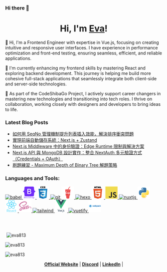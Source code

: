 ### Hi there 👋

<h1 align="center">Hi, I'm <a href="https://eva813.github.io/">Eva</a>!</h1>

<p>👋 Hi, I'm a Frontend Engineer with expertise in Vue.js, focusing on creating intuitive and responsive user interfaces. I have experience in performance optimization and front-end testing, ensuring seamless, efficient, and reliable applications.</p>

<p>🌱 I'm currently enhancing my frontend skills by mastering React and exploring backend development. This journey is helping me build more cohesive full-stack applications that seamlessly integrate both client-side and server-side technologies.</p>

<p> 🤝 As part of the CodeShibaGo Project, I actively support career changers in mastering new technologies and transitioning into tech roles. I thrive on collaboration, working closely with designers and developers to bring ideas to life.</p>

### Latest Blog Posts
<!-- BLOG-POST-LIST:START -->
- [如何用 SeqNo 管理機制提升列表插入效能，解決排序衝突問題](https://eva813.github.io/2025/09/07/firebase-seqNo/)
- [實現前端自動儲存系統：Next.js + Zustand](https://eva813.github.io/2025/06/29/frontend-auto-save/)
- [Next.js Middleware 中的身份驗證：Edge Runtime 限制與解決方案](https://eva813.github.io/2025/05/17/side-project-EdgeRuntime/)
- [Next.js API 與 MongoDB 設計實作：整合 NextAuth 多元驗證方式（Credentials + OAuth）](https://eva813.github.io/2025/05/17/side-project-mongoDB/)
- [刷題練習 - Maximum Depth of Binary Tree 解題策略](https://eva813.github.io/2025/05/01/leetcode-Maximum-Depth-of-Binary-Tree/)
<!-- BLOG-POST-LIST:END -->

<h3 align="left">Languages and Tools:</h3>
<p align="left"> <a href="https://babeljs.io/" target="_blank" rel="noreferrer"> <img src="https://www.vectorlogo.zone/logos/babeljs/babeljs-icon.svg" alt="babel" width="40" height="40"/> </a> <a href="https://getbootstrap.com" target="_blank" rel="noreferrer"> <img src="https://raw.githubusercontent.com/devicons/devicon/master/icons/bootstrap/bootstrap-plain-wordmark.svg" alt="bootstrap" width="40" height="40"/> </a> <a href="https://www.w3schools.com/css/" target="_blank" rel="noreferrer"> <img src="https://raw.githubusercontent.com/devicons/devicon/master/icons/css3/css3-original-wordmark.svg" alt="css3" width="40" height="40"/> </a> <a href="https://git-scm.com/" target="_blank" rel="noreferrer"> <img src="https://www.vectorlogo.zone/logos/git-scm/git-scm-icon.svg" alt="git" width="40" height="40"/> </a> <a href="https://gulpjs.com" target="_blank" rel="noreferrer"> <img src="https://raw.githubusercontent.com/devicons/devicon/master/icons/gulp/gulp-plain.svg" alt="gulp" width="40" height="40"/> </a> <a href="hexo.io/" target="_blank" rel="noreferrer"> <img src="https://www.vectorlogo.zone/logos/hexoio/hexoio-icon.svg" alt="hexo" width="40" height="40"/> </a> <a href="https://www.w3.org/html/" target="_blank" rel="noreferrer"> <img src="https://raw.githubusercontent.com/devicons/devicon/master/icons/html5/html5-original-wordmark.svg" alt="html5" width="40" height="40"/> </a> <a href="https://developer.mozilla.org/en-US/docs/Web/JavaScript" target="_blank" rel="noreferrer"> <img src="https://raw.githubusercontent.com/devicons/devicon/master/icons/javascript/javascript-original.svg" alt="javascript" width="40" height="40"/> </a> <a href="https://nuxtjs.org/" target="_blank" rel="noreferrer"> <img src="https://www.vectorlogo.zone/logos/nuxtjs/nuxtjs-icon.svg" alt="nuxtjs" width="40" height="40"/> </a> <a href="https://www.python.org" target="_blank" rel="noreferrer"> <img src="https://raw.githubusercontent.com/devicons/devicon/master/icons/python/python-original.svg" alt="python" width="40" height="40"/> </a> <a href="https://reactjs.org/" target="_blank" rel="noreferrer"> <img src="https://raw.githubusercontent.com/devicons/devicon/master/icons/react/react-original-wordmark.svg" alt="react" width="40" height="40"/> </a> <a href="https://sass-lang.com" target="_blank" rel="noreferrer"> <img src="https://raw.githubusercontent.com/devicons/devicon/master/icons/sass/sass-original.svg" alt="sass" width="40" height="40"/> </a> <a href="https://tailwindcss.com/" target="_blank" rel="noreferrer"> <img src="https://www.vectorlogo.zone/logos/tailwindcss/tailwindcss-icon.svg" alt="tailwind" width="40" height="40"/> </a> <a href="https://vuejs.org/" target="_blank" rel="noreferrer"> <img src="https://raw.githubusercontent.com/devicons/devicon/master/icons/vuejs/vuejs-original-wordmark.svg" alt="vuejs" width="40" height="40"/> </a> <a href="https://vuetifyjs.com/en/" target="_blank" rel="noreferrer"> <img src="https://bestofjs.org/logos/vuetify.svg" alt="vuetify" width="40" height="40"/> </a> <a href="https://webpack.js.org" target="_blank" rel="noreferrer"> <img src="https://raw.githubusercontent.com/devicons/devicon/d00d0969292a6569d45b06d3f350f463a0107b0d/icons/webpack/webpack-original-wordmark.svg" alt="webpack" width="40" height="40"/> </a> </p>

<br />
<br />



<p>&nbsp;<img  src="https://github-readme-stats.vercel.app/api?username=eva813&show_icons=true&locale=en" alt="eva813" /></p>

<p><img  src="https://github-readme-streak-stats.herokuapp.com/?user=eva813&" alt="eva813" /></p>

<p><img  src="https://github-readme-stats.vercel.app/api/top-langs?username=eva813&show_icons=true&locale=en&layout=compact" alt="eva813" /></p>


<p align="center">
  <strong><a href="https://eva813.github.io">Official Website</a></strong> |
  <strong><a href="https://discord.gg/Evachan#5729">Discord</a></strong> |
  <strong><a href="https://www.linkedin.com/in/eva-chan-671b82156/">LinkedIn</a></strong> |
</p>




<!--
**Eva813/Eva813** is a ✨ _special_ ✨ repository because its `README.md` (this file) appears on your GitHub profile.

Here are some ideas to get you started:

- 🔭 I’m currently working on ...
- 🌱 I’m currently learning ...
- 👯 I’m looking to collaborate on ...
- 🤔 I’m looking for help with ...
- 💬 Ask me about ...
- 📫 How to reach me: ...
- 😄 Pronouns: ...
- ⚡ Fun fact: ...
-->
